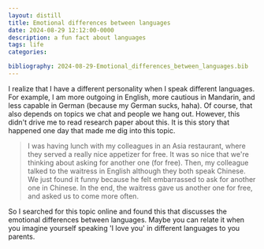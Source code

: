 ```yaml
---
layout: distill
title: Emotional differences between languages
date: 2024-08-29 12:12:00-0000
description: a fun fact about languages
tags: life
categories: 

bibliography: 2024-08-29-Emotional_differences_between_languages.bib
---
```


I realize that I have a different personality when I speak different languages. For example, I am more outgoing in English, more cautious in Mandarin, and less capable in German (because my German sucks, haha). Of course, that also depends on topics we chat and people we hang out. However, this didn't drive me to read research paper about this. It is this story that happened one day that made me dig into this topic.

>I was having lunch with my colleagues in an Asia restaurant, where they served a really nice appetizer for free. It was so nice that we're 
thinking about asking for another one (for free). Then, my colleague talked to the waitress in English although they both speak Chinese. We just found it funny because he felt embarrassed to ask for another one in Chinese. In the end, the waitress gave us another one for free, and asked us to come more often.
>

So I searched for this topic online and found this <d-cite key="caldwell2014emotionality"></d-cite> that discusses the emotional differences between languages. Maybe you can relate it when you imagine yourself speaking 'I love you' in different languages to you parents.
